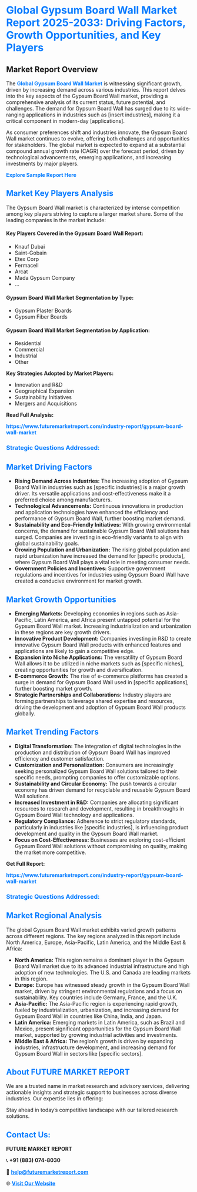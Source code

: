 <h1 style="color: #007BFF;">Global Gypsum Board Wall Market Report 2025-2033: Driving Factors, Growth Opportunities, and Key Players</h1>

<section id="overview">
<h2>Market Report Overview</h2>
<p>The <a href="https://www.futuremarketreport.com/industry-report/gypsum-board-wall-market" style="color: #007BFF; text-decoration: none;"><strong>Global Gypsum Board Wall Market</strong></a> is witnessing significant growth, driven by increasing demand across various industries. This report delves into the key aspects of the Gypsum Board Wall market, providing a comprehensive analysis of its current status, future potential, and challenges. The demand for Gypsum Board Wall has surged due to its wide-ranging applications in industries such as [insert industries], making it a critical component in modern-day [applications].</p>
<p>As consumer preferences shift and industries innovate, the Gypsum Board Wall market continues to evolve, offering both challenges and opportunities for stakeholders. The global market is expected to expand at a substantial compound annual growth rate (CAGR) over the forecast period, driven by technological advancements, emerging applications, and increasing investments by major players.</p>
</section>

<section id="overview">
<p><a href="https://www.futuremarketreport.com/request-sample/reportId=89279" style="color: #007BFF; text-decoration: none;"><strong>Explore Sample Report Here</strong></a></p>
</section>

<section id="key-players">
<h2 style="color: #007BFF;">Market Key Players Analysis</h2>
<p>The Gypsum Board Wall market is characterized by intense competition among key players striving to capture a larger market share. Some of the leading companies in the market include:</p>
<h4>Key Players Covered in the Gypsum Board Wall Report:</h4>
<ul><li>Knauf Dubai</li><li>Saint-Gobain</li><li>Etex Corp</li><li>Fermacell</li><li>Arcat</li><li>Mada Gypsum Company</li><li>...</li></ul>
<h4>Gypsum Board Wall Market Segmentation by Type:</h4>
<ul><li>Gypsum Plaster Boards</li><li>Gypsum Fiber Boards</li></ul>

<h4>Gypsum Board Wall Market Segmentation by Application:</h4>
<ul><li>Residential</li><li>Commercial</li><li>Industrial</li><li>Other</li></ul>
<p><strong>Key Strategies Adopted by Market Players:</strong></p>
<ul>
<li>Innovation and R&D</li>
<li>Geographical Expansion</li>
<li>Sustainability Initiatives</li>
<li>Mergers and Acquisitions</li>
</ul>
</section>

<section>
<p><strong>Read Full Analysis: </strong></p><a href="https://www.futuremarketreport.com/industry-report/gypsum-board-wall-market" style="color: #007BFF; text-decoration: none;"><strong>https://www.futuremarketreport.com/industry-report/gypsum-board-wall-market</strong></a>
<h3 style="color: #007BFF;">Strategic Questions Addressed:</h3>
</section>

<section id="driving-factors">
<h2 style="color: #007BFF;">Market Driving Factors</h2>
<ul>
<li><strong>Rising Demand Across Industries:</strong> The increasing adoption of Gypsum Board Wall in industries such as [specific industries] is a major growth driver. Its versatile applications and cost-effectiveness make it a preferred choice among manufacturers.</li>
<li><strong>Technological Advancements:</strong> Continuous innovations in production and application technologies have enhanced the efficiency and performance of Gypsum Board Wall, further boosting market demand.</li>
<li><strong>Sustainability and Eco-Friendly Initiatives:</strong> With growing environmental concerns, the demand for sustainable Gypsum Board Wall solutions has surged. Companies are investing in eco-friendly variants to align with global sustainability goals.</li>
<li><strong>Growing Population and Urbanization:</strong> The rising global population and rapid urbanization have increased the demand for [specific products], where Gypsum Board Wall plays a vital role in meeting consumer needs.</li>
<li><strong>Government Policies and Incentives:</strong> Supportive government regulations and incentives for industries using Gypsum Board Wall have created a conducive environment for market growth.</li>
</ul>
</section>

<section id="growth-opportunities">
<h2 style="color: #007BFF;">Market Growth Opportunities</h2>
<ul>
<li><strong>Emerging Markets:</strong> Developing economies in regions such as Asia-Pacific, Latin America, and Africa present untapped potential for the Gypsum Board Wall market. Increasing industrialization and urbanization in these regions are key growth drivers.</li>
<li><strong>Innovative Product Development:</strong> Companies investing in R&D to create innovative Gypsum Board Wall products with enhanced features and applications are likely to gain a competitive edge.</li>
<li><strong>Expansion into Niche Applications:</strong> The versatility of Gypsum Board Wall allows it to be utilized in niche markets such as [specific niches], creating opportunities for growth and diversification.</li>
<li><strong>E-commerce Growth:</strong> The rise of e-commerce platforms has created a surge in demand for Gypsum Board Wall used in [specific applications], further boosting market growth.</li>
<li><strong>Strategic Partnerships and Collaborations:</strong> Industry players are forming partnerships to leverage shared expertise and resources, driving the development and adoption of Gypsum Board Wall products globally.</li>
</ul>
</section>

<section id="trending-factors">
<h2 style="color: #007BFF;">Market Trending Factors</h2>
<ul>
<li><strong>Digital Transformation:</strong> The integration of digital technologies in the production and distribution of Gypsum Board Wall has improved efficiency and customer satisfaction.</li>
<li><strong>Customization and Personalization:</strong> Consumers are increasingly seeking personalized Gypsum Board Wall solutions tailored to their specific needs, prompting companies to offer customizable options.</li>
<li><strong>Sustainability and Circular Economy:</strong> The push towards a circular economy has driven demand for recyclable and reusable Gypsum Board Wall solutions.</li>
<li><strong>Increased Investment in R&D:</strong> Companies are allocating significant resources to research and development, resulting in breakthroughs in Gypsum Board Wall technology and applications.</li>
<li><strong>Regulatory Compliance:</strong> Adherence to strict regulatory standards, particularly in industries like [specific industries], is influencing product development and quality in the Gypsum Board Wall market.</li>
<li><strong>Focus on Cost-Effectiveness:</strong> Businesses are exploring cost-efficient Gypsum Board Wall solutions without compromising on quality, making the market more competitive.</li>
</ul>
</section>

<section>
<p><strong>Get Full Report: </strong></p><a href="https://www.futuremarketreport.com/industry-report/gypsum-board-wall-market" style="color: #007BFF; text-decoration: none;"><strong>https://www.futuremarketreport.com/industry-report/gypsum-board-wall-market</strong></a>
<h3 style="color: #007BFF;">Strategic Questions Addressed:</h3>
</section>


<section id="regional-analysis">
<h2 style="color: #007BFF;">Market Regional Analysis</h2>
<p>The global Gypsum Board Wall market exhibits varied growth patterns across different regions. The key regions analyzed in this report include North America, Europe, Asia-Pacific, Latin America, and the Middle East & Africa:</p>
<ul>
<li><strong>North America:</strong> This region remains a dominant player in the Gypsum Board Wall market due to its advanced industrial infrastructure and high adoption of new technologies. The U.S. and Canada are leading markets in this region.</li>
<li><strong>Europe:</strong> Europe has witnessed steady growth in the Gypsum Board Wall market, driven by stringent environmental regulations and a focus on sustainability. Key countries include Germany, France, and the U.K.</li>
<li><strong>Asia-Pacific:</strong> The Asia-Pacific region is experiencing rapid growth, fueled by industrialization, urbanization, and increasing demand for Gypsum Board Wall in countries like China, India, and Japan.</li>
<li><strong>Latin America:</strong> Emerging markets in Latin America, such as Brazil and Mexico, present significant opportunities for the Gypsum Board Wall market, supported by growing industrial activities and investments.</li>
<li><strong>Middle East & Africa:</strong> The region’s growth is driven by expanding industries, infrastructure development, and increasing demand for Gypsum Board Wall in sectors like [specific sectors].</li>
</ul>
</section>

<footer>
<h2 style="color: #007BFF;">About FUTURE MARKET REPORT</h2>
<p>We are a trusted name in market research and advisory services, delivering actionable insights and strategic support to businesses across diverse industries. Our expertise lies in offering:</p>

<p>Stay ahead in today’s competitive landscape with our tailored research solutions.</p>

<h2 style="color: #007BFF;">Contact Us:</h2>
<p><strong>FUTURE MARKET REPORT</strong></p>
<p>📞 <strong>+91 (883) 074-8030</strong></p>
<p>📧 <strong><a href="mailto:help@futuremarketreport.com" style="color: #007BFF;">help@futuremarketreport.com</a></strong></p>
<p>🌐 <strong><a href="https://www.futuremarketreport.com/" style="color: #007BFF;">Visit Our Website</a></strong></p>
</footer>